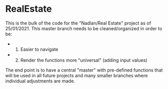 # RealEstate

This is the bulk of the code for the "Nadlan/Real Estate" project as of 25/01/2021.
This master branch needs to be cleaned/organized in order to be:

- 1) Easier to navigate
- 2) Render the functions more "universal" (adding input values)

The end point is to have a central "master" with pre-defined functions that will be used in all future projects
and many smaller branches where individual adjustments are made.
